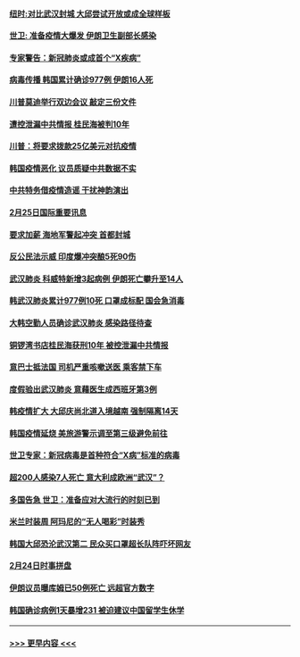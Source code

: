 #### [纽时:对比武汉封城 大邱尝试开放或成全球样板](../pages/prog202/a102785567.md?t=02260902) 
#### [世卫: 准备疫情大爆发 伊朗卫生副部长感染](../pages/prog202/a102785718.md?t=02260902) 
#### [专家警告：新冠肺炎或成首个“X疾病”](../pages/prog202/a102785682.md?t=02260902) 
#### [病毒传播 韩国累计确诊977例 伊朗16人死](../pages/prog202/a102785496.md?t=02260902) 
#### [川普莫迪举行双边会议 敲定三份文件](../pages/prog202/a102785486.md?t=02260902) 
#### [遭控泄漏中共情报 桂民海被判10年](../pages/prog202/a102785499.md?t=02260902) 
#### [川普：将要求拨款25亿美元对抗疫情](../pages/prog202/a102785490.md?t=02260902) 
#### [韩国疫情恶化 议员质疑中共数据不实](../pages/prog202/a102785460.md?t=02260902) 
#### [中共特务借疫情造谣 干扰神韵演出](../pages/prog202/a102785446.md?t=02260902) 
#### [2月25日国际重要讯息](../pages/prog202/a102785315.md?t=02260902) 
#### [要求加薪 海地军警起冲突 首都封城](../pages/prog202/a102785256.md?t=02260902) 
#### [反公民法示威 印度爆冲突酿5死90伤](../pages/prog202/a102785244.md?t=02260902) 
#### [武汉肺炎 科威特新增3起病例 伊朗死亡攀升至14人](../pages/prog202/a102785229.md?t=02260902) 
#### [韩武汉肺炎累计977例10死 口罩成标配 国会急消毒](../pages/prog202/a102784917.md?t=02260902) 
#### [大韩空勤人员确诊武汉肺炎 感染路径待查](../pages/prog202/a102785145.md?t=02260902) 
#### [铜锣湾书店桂民海获刑10年 被控泄漏中共情报](../pages/prog202/a102785088.md?t=02260902) 
#### [意巴士抵法国 司机严重咳嗽送医 乘客禁下车](../pages/prog202/a102785016.md?t=02260902) 
#### [度假验出武汉肺炎 意藉医生成西班牙第3例](../pages/prog202/a102785005.md?t=02260902) 
#### [韩疫情扩大 大邱庆尚北道入境越南 强制隔离14天](../pages/prog202/a102784992.md?t=02260902) 
#### [韩国疫情延烧 美旅游警示调至第三级避免前往](../pages/prog202/a102784949.md?t=02260902) 
#### [世卫专家：新冠病毒是首种符合“X病”标准的病毒](../pages/prog202/a102784702.md?t=02260902) 
#### [超200人感染7人死亡 意大利成欧洲“武汉”？](../pages/prog202/a102784822.md?t=02260902) 
#### [多国告急 世卫：准备应对大流行的时刻已到](../pages/prog202/a102784810.md?t=02260902) 
#### [米兰时装周 阿玛尼的“无人喝彩”时装秀](../pages/prog202/a102784750.md?t=02260902) 
#### [韩国大邱恐沦武汉第二 民众买口罩超长队阵吓坏网友](../pages/prog202/a102784714.md?t=02260902) 
#### [2月24日时事拼盘](../pages/prog202/a102784745.md?t=02260902) 
#### [伊朗议员曝库姆已50例死亡 远超官方数字](../pages/prog202/a102784656.md?t=02260902) 
#### [韩国确诊病例1天暴增231 被迫建议中国留学生休学](../pages/prog202/a102784629.md?t=02260902) 

----
#### [ >>> 更早内容 <<< ](../indexes/prog202-earlier.md)
